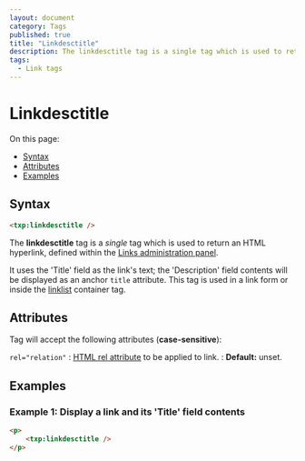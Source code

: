 ```yaml
---
layout: document
category: Tags
published: true
title: "Linkdesctitle"
description: The linkdesctitle tag is a single tag which is used to return an HTML hyperlink, defined within the Links administration panel.
tags:
  - Link tags
---
```


# Linkdesctitle

On this page:

* [Syntax](#syntax)
* [Attributes](#attributes)
* [Examples](#examples)

## Syntax

~~~ html
<txp:linkdesctitle />
~~~

The **linkdesctitle** tag is a *single* tag which is used to return an HTML hyperlink, defined within the [Links administration panel](http://docs.textpattern.io/administration/links-panel).

It uses the 'Title' field as the link's text; the 'Description' field contents will be displayed as an anchor `title` attribute. This tag is used in a link form or inside the [linklist](linklist) container tag.

## Attributes

Tag will accept the following attributes (**case-sensitive**):

`rel="relation"`
: [HTML rel attribute](https://developer.mozilla.org/en-US/docs/Web/HTML/Link_types) to be applied to link.
: **Default:** unset.

## Examples

### Example 1: Display a link and its 'Title' field contents

~~~ html
<p>
    <txp:linkdesctitle />
</p>
